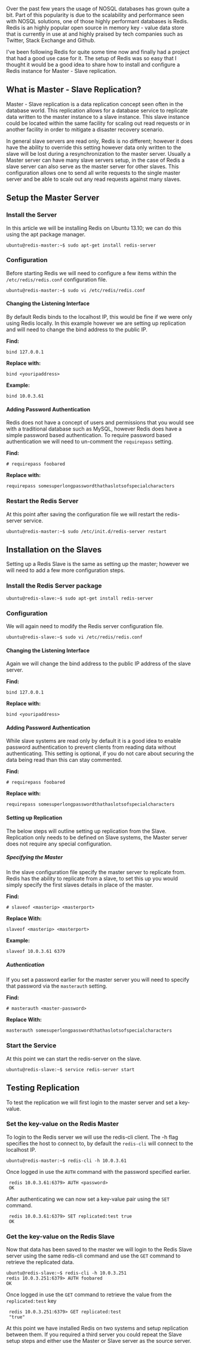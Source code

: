 
Over the past few years the usage of NOSQL databases has grown quite a bit. Part of this popularity is due to the scalability and performance seen with NOSQL solutions, one of those highly performant databases is Redis. Redis is an highly popular open source in memory key - value data store that is currently in use at and highly praised by tech companies such as Twitter, Stack Exchange and Github.

I've been following Redis for quite some time now and finally had a project that had a good use case for it. The setup of Redis was so easy that I thought it would be a good idea to share how to install and configure a Redis instance for Master - Slave replication.

## What is Master - Slave Replication?

Master - Slave replication is a data replication concept seen often in the database world. This replication allows for a database service to replicate data written to the master instance to a slave instance. This slave instance could be located within the same facility for scaling out read requests or in another facility in order to mitigate a disaster recovery scenario.

In general slave servers are read only, Redis is no different; however it does have the ability to override this setting however data only written to the slave will be lost during a resynchronization to the master server. Usually a Master server can have many slave servers setup, in the case of Redis a slave server can also serve as the master server for other slaves. This configuration allows one to send all write requests to the single master server and be able to scale out any read requests against many slaves.

## Setup the Master Server

### Install the Server

In this article we will be installing Redis on Ubuntu 13.10; we can do this using the apt package manager.

    ubuntu@redis-master:~$ sudo apt-get install redis-server

### Configuration

Before starting Redis we will need to configure a few items within the `/etc/redis/redis.conf` configuration file.

    ubuntu@redis-master:~$ sudo vi /etc/redis/redis.conf

#### Changing the Listening Interface

By default Redis binds to the localhost IP, this would be fine if we were only using Redis locally. In this example however we are setting up replication and will need to change the bind address to the public IP.

**Find:**

    bind 127.0.0.1

**Replace with:**

    bind <youripaddress>

**Example:**

    bind 10.0.3.61

#### Adding Password Authentication

Redis does not have a concept of users and permissions that you would see with a traditional database such as MySQL, however Redis does have a simple password based authentication. To require password based authentication we will need to un-comment the `requirepass` setting.

**Find:**

    # requirepass foobared

**Replace with:**

    requirepass somesuperlongpasswordthathaslotsofspecialcharacters

### Restart the Redis Server

At this point after saving the configuration file we will restart the redis-server service.

    ubuntu@redis-master:~$ sudo /etc/init.d/redis-server restart

## Installation on the Slaves

Setting up a Redis Slave is the same as setting up the master; however we will need to add a few more configuration steps.

### Install the Redis Server package

    ubuntu@redis-slave:~$ sudo apt-get install redis-server

### Configuration

We will again need to modify the Redis server configuration file.

    ubuntu@redis-slave:~$ sudo vi /etc/redis/redis.conf

#### Changing the Listening Interface

Again we will change the bind address to the public IP address of the slave server.

**Find:**

    bind 127.0.0.1

**Replace with:**

    bind <youripaddress>

#### Adding Password Authentication

While slave systems are read only by default it is a good idea to enable password authentication to prevent clients from reading data without authenticating. This setting is optional, if you do not care about securing the data being read than this can stay commented.

**Find:**

    # requirepass foobared

**Replace with:**

    requirepass somesuperlongpasswordthathaslotsofspecialcharacters

#### Setting up Replication

The below steps will outline setting up replication from the Slave. Replication only needs to be defined on Slave systems, the Master server does not require any special configuration.

##### Specifying the Master

In the slave configuration file specify the master server to replicate from. Redis has the ability to replicate from a slave, to set this up you would simply specify the first slaves details in place of the master.

**Find:**

    # slaveof <masterip> <masterport>

**Replace With:**

    slaveof <masterip> <masterport>

**Example:**

    slaveof 10.0.3.61 6379

##### Authentication

If you set a password earlier for the master server you will need to specify that password via the `masterauth` setting.

**Find:**

    # masterauth <master-password>

**Replace With:**

    masterauth somesuperlongpasswordthathaslotsofspecialcharacters

### Start the Service

At this point we can start the redis-server on the slave.

    ubuntu@redis-slave:~$ service redis-server start

## Testing Replication

To test the replication we will first login to the master server and set a key-value.

### Set the key-value on the Redis Master

To login to the Redis server we will use the redis-cli client. The -h flag specifies the host to connect to, by default the `redis-cli` will connect to the localhost IP.

    ubuntu@redis-master:~$ redis-cli -h 10.0.3.61

Once logged in use the `AUTH` command with the password specified earlier.

     redis 10.0.3.61:6379> AUTH <password>
     OK

After authenticating we can now set a key-value pair using the `SET` command.

     redis 10.0.3.61:6379> SET replicated:test true
     OK

### Get the key-value on the Redis Slave

Now that data has been saved to the master we will login to the Redis Slave server using the same redis-cli command and use the `GET` command to retrieve the replicated data.

    ubuntu@redis-slave:~$ redis-cli -h 10.0.3.251
    redis 10.0.3.251:6379> AUTH foobared
    OK

Once logged in use the `GET` command to retrieve the value from the `replicated:test` key

     redis 10.0.3.251:6379> GET replicated:test
     "true"

At this point we have installed Redis on two systems and setup replication between them. If you required a third server you could repeat the Slave setup steps and either use the Master or Slave server as the source server.
